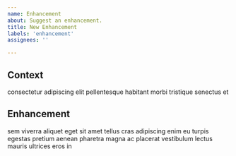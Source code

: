 ```yaml
---
name: Enhancement
about: Suggest an enhancement.
title: New Enhancement
labels: 'enhancement'
assignees: ''

---
```

## Context

consectetur adipiscing elit pellentesque habitant morbi tristique senectus et

## Enhancement

sem viverra aliquet eget sit amet tellus cras adipiscing enim eu turpis egestas pretium aenean pharetra magna ac placerat vestibulum lectus mauris ultrices eros in
